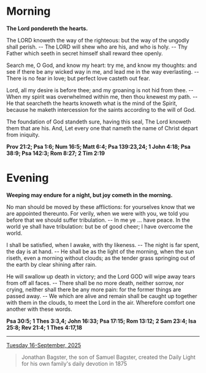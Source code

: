 # Morning

**The Lord pondereth the hearts.**
 
The LORD knoweth the way of the righteous: but the way of the ungodly shall perish. -- The LORD will shew who are his, and who is holy. -- Thy Father which seeth in secret himself shall reward thee openly.
 
Search me, O God, and know my heart: try me, and know my thoughts: and see if there be any wicked way in me, and lead me in the way everlasting. -- There is no fear in love; but perfect love casteth out fear.
 
Lord, all my desire is before thee; and my groaning is not hid from thee. -- When my spirit was overwhelmed within me, then thou knewest my path. -- He that searcheth the hearts knoweth what is the mind of the Spirit, because he maketh intercession for the saints according to the will of God.
 
The foundation of God standeth sure, having this seal, The Lord knoweth them that are his. And, Let every one that nameth the name of Christ depart from iniquity.  

**Prov 21:2; Psa 1:6; Num 16:5; Matt 6:4; Psa 139:23,24; 1 John 4:18; Psa 38:9; Psa 142:3; Rom 8:27; 2 Tim 2:19**

# Evening

**Weeping may endure for a night, but joy cometh in the morning.**
 
No man should be moved by these afflictions: for yourselves know that we are appointed thereunto. For verily, when we were with you, we told you before that we should suffer tribulation. -- In me ye ... have peace. In the world ye shall have tribulation: but be of good cheer; I have overcome the world.
 
I shall be satisfied, when I awake, with thy likeness. -- The night is far spent, the day is at hand. -- He shall be as the light of the morning, when the sun riseth, even a morning without clouds; as the tender grass springing out of the earth by clear shining after rain.
 
He will swallow up death in victory; and the Lord GOD will wipe away tears from off all faces. -- There shall be no more death, neither sorrow, nor crying, neither shall there be any more pain: for the former things are passed away. -- We which are alive and remain shall be caught up together with them in the clouds, to meet the Lord in the air. Wherefore comfort one another with these words.  

**Psa 30:5; 1 Thes 3:3,4; John 16:33; Psa 17:15; Rom 13:12; 2 Sam 23:4; Isa 25:8; Rev 21:4; 1 Thes 4:17,18**

---

[Tuesday 16-September, 2025](https://t.me/s/daily_light)

> Jonathan Bagster, the son of Samuel Bagster, created the Daily Light for his own family's daily devotion in 1875

